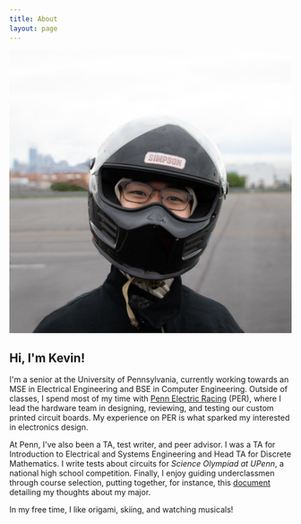```yaml
---
title: About
layout: page
---
```

![Profile Image](/assets/images/helmetPic.jpg)

<h2>Hi, I'm Kevin!</h2>

I'm a senior at the University of Pennsylvania, currently working towards
an MSE in Electrical Engineering and BSE in Computer Engineering.
Outside of classes, I spend most of my time with
[Penn Electric Racing]({{site.url}}/Penn-Electric-Racing) (PER),
where I lead the hardware team in designing, reviewing, and testing our
custom printed circuit boards. My experience on PER is what sparked my
interested in electronics design.
<!-- Especially interested in insert specific stuff, fits here -->

At Penn, I've also been a TA, test writer, and peer advisor. I was a TA for
Introduction to Electrical and Systems Engineering and Head TA for Discrete Mathematics.
I write tests about circuits for *Science Olympiad at UPenn*, a national
high school competition. Finally, I enjoy guiding underclassmen through course
selection, putting together, for instance, this
[document](/assets/WhyCMPE.pdf) detailing my thoughts about
my major.

In my free time, I like origami, skiing, and watching musicals!

<!--
<h2>Skills</h2>

<ul class="skill-list">
	<li>PCB Design (Altium)</li>
	<li>FPGA (Verilog)</li>
	<li>SPICE</li>
	<li>Electronics Laboratory Equipment</li>
	<li>Surface Mount Soldering</li>
	<li>Java</li>
	<li>C</li>
	<li>C++</li>
</ul>
-->
